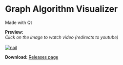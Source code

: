 # Graph Algorithm Visualizer
Made with Qt

<strong>Preview:</strong><br>
<i>Click on the image to watch video (redirects to youtube)</i><br><br>
<a href="https://youtu.be/v2ZZdDEDObU" target="_blank">![nail](https://user-images.githubusercontent.com/74452129/124958302-740e9a00-e033-11eb-8740-6832cf9d86e3.png)
</a>

<strong>Download:</strong> <a href="https://github.com/alyanser/Graph-Algorithm-Visualizer/releases">Releases page</a><br><br>
